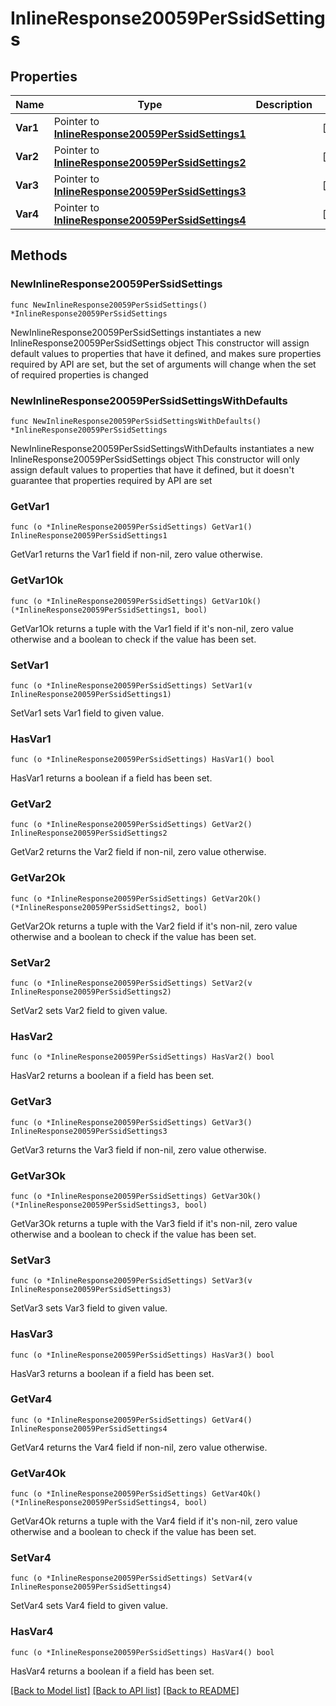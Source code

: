 # InlineResponse20059PerSsidSettings

## Properties

Name | Type | Description | Notes
------------ | ------------- | ------------- | -------------
**Var1** | Pointer to [**InlineResponse20059PerSsidSettings1**](InlineResponse20059PerSsidSettings1.md) |  | [optional] 
**Var2** | Pointer to [**InlineResponse20059PerSsidSettings2**](InlineResponse20059PerSsidSettings2.md) |  | [optional] 
**Var3** | Pointer to [**InlineResponse20059PerSsidSettings3**](InlineResponse20059PerSsidSettings3.md) |  | [optional] 
**Var4** | Pointer to [**InlineResponse20059PerSsidSettings4**](InlineResponse20059PerSsidSettings4.md) |  | [optional] 

## Methods

### NewInlineResponse20059PerSsidSettings

`func NewInlineResponse20059PerSsidSettings() *InlineResponse20059PerSsidSettings`

NewInlineResponse20059PerSsidSettings instantiates a new InlineResponse20059PerSsidSettings object
This constructor will assign default values to properties that have it defined,
and makes sure properties required by API are set, but the set of arguments
will change when the set of required properties is changed

### NewInlineResponse20059PerSsidSettingsWithDefaults

`func NewInlineResponse20059PerSsidSettingsWithDefaults() *InlineResponse20059PerSsidSettings`

NewInlineResponse20059PerSsidSettingsWithDefaults instantiates a new InlineResponse20059PerSsidSettings object
This constructor will only assign default values to properties that have it defined,
but it doesn't guarantee that properties required by API are set

### GetVar1

`func (o *InlineResponse20059PerSsidSettings) GetVar1() InlineResponse20059PerSsidSettings1`

GetVar1 returns the Var1 field if non-nil, zero value otherwise.

### GetVar1Ok

`func (o *InlineResponse20059PerSsidSettings) GetVar1Ok() (*InlineResponse20059PerSsidSettings1, bool)`

GetVar1Ok returns a tuple with the Var1 field if it's non-nil, zero value otherwise
and a boolean to check if the value has been set.

### SetVar1

`func (o *InlineResponse20059PerSsidSettings) SetVar1(v InlineResponse20059PerSsidSettings1)`

SetVar1 sets Var1 field to given value.

### HasVar1

`func (o *InlineResponse20059PerSsidSettings) HasVar1() bool`

HasVar1 returns a boolean if a field has been set.

### GetVar2

`func (o *InlineResponse20059PerSsidSettings) GetVar2() InlineResponse20059PerSsidSettings2`

GetVar2 returns the Var2 field if non-nil, zero value otherwise.

### GetVar2Ok

`func (o *InlineResponse20059PerSsidSettings) GetVar2Ok() (*InlineResponse20059PerSsidSettings2, bool)`

GetVar2Ok returns a tuple with the Var2 field if it's non-nil, zero value otherwise
and a boolean to check if the value has been set.

### SetVar2

`func (o *InlineResponse20059PerSsidSettings) SetVar2(v InlineResponse20059PerSsidSettings2)`

SetVar2 sets Var2 field to given value.

### HasVar2

`func (o *InlineResponse20059PerSsidSettings) HasVar2() bool`

HasVar2 returns a boolean if a field has been set.

### GetVar3

`func (o *InlineResponse20059PerSsidSettings) GetVar3() InlineResponse20059PerSsidSettings3`

GetVar3 returns the Var3 field if non-nil, zero value otherwise.

### GetVar3Ok

`func (o *InlineResponse20059PerSsidSettings) GetVar3Ok() (*InlineResponse20059PerSsidSettings3, bool)`

GetVar3Ok returns a tuple with the Var3 field if it's non-nil, zero value otherwise
and a boolean to check if the value has been set.

### SetVar3

`func (o *InlineResponse20059PerSsidSettings) SetVar3(v InlineResponse20059PerSsidSettings3)`

SetVar3 sets Var3 field to given value.

### HasVar3

`func (o *InlineResponse20059PerSsidSettings) HasVar3() bool`

HasVar3 returns a boolean if a field has been set.

### GetVar4

`func (o *InlineResponse20059PerSsidSettings) GetVar4() InlineResponse20059PerSsidSettings4`

GetVar4 returns the Var4 field if non-nil, zero value otherwise.

### GetVar4Ok

`func (o *InlineResponse20059PerSsidSettings) GetVar4Ok() (*InlineResponse20059PerSsidSettings4, bool)`

GetVar4Ok returns a tuple with the Var4 field if it's non-nil, zero value otherwise
and a boolean to check if the value has been set.

### SetVar4

`func (o *InlineResponse20059PerSsidSettings) SetVar4(v InlineResponse20059PerSsidSettings4)`

SetVar4 sets Var4 field to given value.

### HasVar4

`func (o *InlineResponse20059PerSsidSettings) HasVar4() bool`

HasVar4 returns a boolean if a field has been set.


[[Back to Model list]](../README.md#documentation-for-models) [[Back to API list]](../README.md#documentation-for-api-endpoints) [[Back to README]](../README.md)



